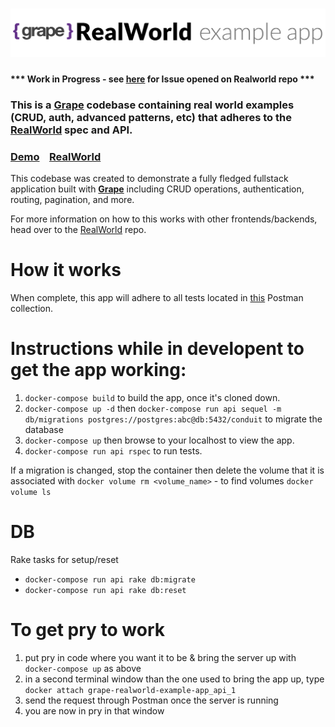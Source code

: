 # ![Grape RealWorld Example App Logo](logo.png)

#### *** Work in Progress - see [here](https://github.com/gothinkster/realworld/issues/589) for Issue opened on Realworld repo ***

### This is a [Grape](https://github.com/ruby-grape/grape) codebase containing real world examples (CRUD, auth, advanced patterns, etc) that adheres to the [RealWorld](https://github.com/gothinkster/realworld) spec and API.


### [Demo](https://github.com/gothinkster/realworld)&nbsp;&nbsp;&nbsp;&nbsp;[RealWorld](https://github.com/gothinkster/realworld)


This codebase was created to demonstrate a fully fledged fullstack application built with **[Grape](https://github.com/ruby-grape/grape)** including CRUD operations, authentication, routing, pagination, and more.

For more information on how to this works with other frontends/backends, head over to the [RealWorld](https://github.com/gothinkster/realworld) repo.


# How it works

When complete, this app will adhere to all tests located in [this](https://github.com/gothinkster/realworld/blob/master/api/Conduit.postman_collection.json) Postman collection.

# Instructions while in developent to get the app working:
1) `docker-compose build` to build the app, once it's cloned down.
2) `docker-compose up -d` then `docker-compose run api sequel -m db/migrations postgres://postgres:abc@db:5432/conduit` to migrate the database
3) `docker-compose up` then browse to your localhost to view the app.
4) `docker-compose run api rspec` to run tests.

If a migration is changed, stop the container then delete the volume that it is associated with `docker volume rm <volume_name>` - to find volumes `docker volume ls`

# DB
Rake tasks for setup/reset
* `docker-compose run api rake db:migrate`
* `docker-compose run api rake db:reset`

# To get pry to work
1) put pry in code where you want it to be & bring the server up with `docker-compose up` as above
2) in a second terminal window than the one used to bring the app up, type `docker attach grape-realworld-example-app_api_1`
3) send the request through Postman once the server is running
4) you are now in pry in that window
